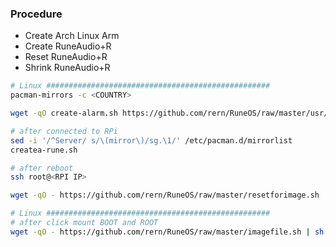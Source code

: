 ### Procedure

- Create Arch Linux Arm
- Create RuneAudio+R
- Reset RuneAudio+R
- Shrink RuneAudio+R

```sh
# Linux ##################################################
pacman-mirrors -c <COUNTRY>

wget -qO create-alarm.sh https://github.com/rern/RuneOS/raw/master/usr/local/bin/create-alarm.sh; chmod +x create-alarm.sh; ./create-alarm.sh

# after connected to RPi
sed -i '/^Server/ s/\(mirror\)/sg.\1/' /etc/pacman.d/mirrorlist
createa-rune.sh

# after reboot
ssh root@<RPI IP>

wget -qO - https://github.com/rern/RuneOS/raw/master/resetforimage.sh | sh

# Linux ##################################################
# after click mount BOOT and ROOT
wget -qO - https://github.com/rern/RuneOS/raw/master/imagefile.sh | sh
```
